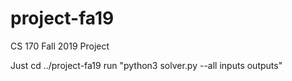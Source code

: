 # project-fa19
CS 170 Fall 2019 Project

Just cd ../project-fa19
run "python3 solver.py --all inputs outputs"
